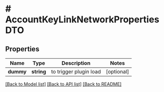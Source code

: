 # # AccountKeyLinkNetworkPropertiesDTO

## Properties

Name | Type | Description | Notes
------------ | ------------- | ------------- | -------------
**dummy** | **string** | to trigger plugin load | [optional]

[[Back to Model list]](../../README.md#models) [[Back to API list]](../../README.md#endpoints) [[Back to README]](../../README.md)

